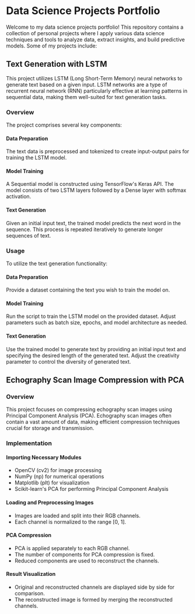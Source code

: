 # Data Science Projects Portfolio

Welcome to my data science projects portfolio! This repository contains a collection of personal projects where I apply various data science techniques and tools to analyze data, extract insights, and build predictive models. Some of my projects include:

## Text Generation with LSTM

This project utilizes LSTM (Long Short-Term Memory) neural networks to generate text based on a given input. LSTM networks are a type of recurrent neural network (RNN) particularly effective at learning patterns in sequential data, making them well-suited for text generation tasks.

### Overview

The project comprises several key components:

#### Data Preparation

The text data is preprocessed and tokenized to create input-output pairs for training the LSTM model.

#### Model Training

A Sequential model is constructed using TensorFlow's Keras API. The model consists of two LSTM layers followed by a Dense layer with softmax activation.

#### Text Generation

Given an initial input text, the trained model predicts the next word in the sequence. This process is repeated iteratively to generate longer sequences of text.

### Usage

To utilize the text generation functionality:

#### Data Preparation

Provide a dataset containing the text you wish to train the model on.

#### Model Training

Run the script to train the LSTM model on the provided dataset. Adjust parameters such as batch size, epochs, and model architecture as needed.

#### Text Generation

Use the trained model to generate text by providing an initial input text and specifying the desired length of the generated text. Adjust the creativity parameter to control the diversity of generated text.

## Echography Scan Image Compression with PCA

### Overview

This project focuses on compressing echography scan images using Principal Component Analysis (PCA). Echography scan images often contain a vast amount of data, making efficient compression techniques crucial for storage and transmission.

### Implementation

#### Importing Necessary Modules

- OpenCV (cv2) for image processing
- NumPy (np) for numerical operations
- Matplotlib (plt) for visualization
- Scikit-learn's PCA for performing Principal Component Analysis

#### Loading and Preprocessing Images

- Images are loaded and split into their RGB channels.
- Each channel is normalized to the range [0, 1].

#### PCA Compression

- PCA is applied separately to each RGB channel.
- The number of components for PCA compression is fixed.
- Reduced components are used to reconstruct the channels.

#### Result Visualization

- Original and reconstructed channels are displayed side by side for comparison.
- The reconstructed image is formed by merging the reconstructed channels.

